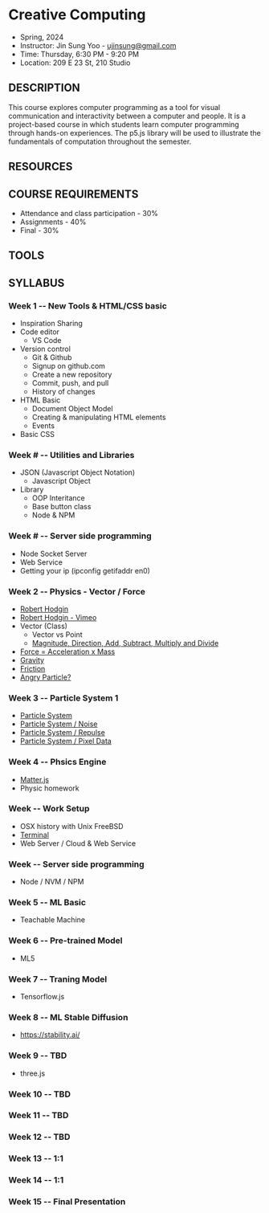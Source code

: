 # Creative Computing

- Spring, 2024
- Instructor: Jin Sung Yoo - <ujinsung@gmail.com>
- Time: Thursday, 6:30 PM - 9:20 PM
- Location: 209 E 23 St, 210 Studio

## DESCRIPTION

This course explores computer programming as a tool for visual communication and interactivity between a computer and people. It is a project-based course in which students learn computer programming through hands-on experiences. The p5.js library will be used to illustrate the fundamentals of computation throughout the semester.

## RESOURCES

## COURSE REQUIREMENTS

- Attendance and class participation - 30%
- Assignments - 40%
- Final - 30%

## TOOLS

## SYLLABUS

### Week 1 -- New Tools & HTML/CSS basic

- Inspiration Sharing
- Code editor
  - VS Code
- Version control
  - Git & Github
  - Signup on github.com
  - Create a new repository
  - Commit, push, and pull
  - History of changes
- HTML Basic
  - Document Object Model
  - Creating & manipulating HTML elements
  - Events
- Basic CSS

### Week # -- Utilities and Libraries

- JSON (Javascript Object Notation)
  - Javascript Object
- Library
  - OOP Interitance
  - Base button class
  - Node & NPM

### Week # -- Server side programming

- Node Socket Server
- Web Service
- Getting your ip (ipconfig getifaddr en0)

### Week 2 -- Physics - Vector / Force

- [Robert Hodgin](http://roberthodgin.com/)
- [Robert Hodgin - Vimeo](https://vimeo.com/flight404/)
- Vector (Class)
  - Vector vs Point
  - [Magnitude, Direction, Add, Subtract, Multiply and Divide](https://editor.p5js.org/jinsung/sketches/BJDUbJpa7)
- [Force = Acceleration x Mass](https://editor.p5js.org/jinsung/sketches/K_1gJXsf_)
- [Gravity](https://editor.p5js.org/jinsung/sketches/L7CliUcrQ)
- [Friction](https://editor.p5js.org/jinsung/sketches/K_1gJXsf_)
- [Angry Particle?](https://editor.p5js.org/jinsung/sketches/B1d8CSJyE)

### Week 3 -- Particle System 1

- [Particle System](https://editor.p5js.org/jinsung/sketches/Gn1YNnTkn)
- [Particle System / Noise](https://editor.p5js.org/jinsung/sketches/4wONJkuBy)
- [Particle System / Repulse](https://editor.p5js.org/jinsung/sketches/VX43gPQuD)
- [Particle System / Pixel Data](https://editor.p5js.org/jinsung/sketches/h-D0R-3-H)

### Week 4 -- Phsics Engine

- [Matter.js](https://brm.io/matter-js/)
- Physic homework

### Week -- Work Setup

- OSX history with Unix FreeBSD 
- [Terminal](https://github.com/0nn0/terminal-mac-cheatsheet?tab=readme-ov-file#english-version)
- Web Server / Cloud & Web Service

### Week -- Server side programming

- Node / NVM / NPM

### Week 5 -- ML Basic

- Teachable Machine

### Week 6 -- Pre-trained Model

- ML5

### Week 7 -- Traning Model

- Tensorflow.js

### Week 8 -- ML Stable Diffusion

- https://stability.ai/

### Week 9 -- TBD

- three.js

### Week 10 -- TBD

### Week 11 -- TBD

### Week 12 -- TBD

### Week 13 -- 1:1

### Week 14 -- 1:1

### Week 15 -- Final Presentation
